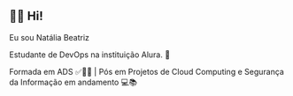 ## 👩‍💻 Hi!

Eu sou Natália Beatriz

Estudante de DevOps na instituição Alura. 🚀

Formada em ADS ✅👩‍🎓 | Pós em Projetos de Cloud Computing e Segurança da Informação em andamento 💻📚
